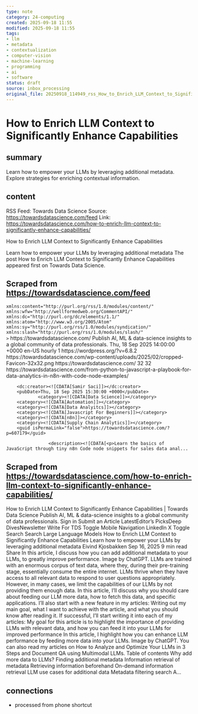 ```yaml
---
type: note
category: 24-computing
created: 2025-09-18 11:55
modified: 2025-09-18 11:55
tags:
- llm
- metadata
- contextualization
- computer-vision
- machine-learning
- programming
- ai
- software
status: draft
source: inbox_processing
original_file: 20250918_114949_rss_How_to_Enrich_LLM_Context_to_Significantly_Enhance.txt
---
```



# How to Enrich LLM Context to Significantly Enhance Capabilities

## summary
Learn how to empower your LLMs by leveraging additional metadata. Explore strategies for enriching contextual information.

## content
RSS Feed: Towards Data Science
Source: https://towardsdatascience.com/feed
Link: https://towardsdatascience.com/how-to-enrich-llm-context-to-significantly-enhance-capabilities/

How to Enrich LLM Context to Significantly Enhance Capabilities

Learn how to empower your LLMs by leveraging additional metadata The post How to Enrich LLM Context to Significantly Enhance Capabilities appeared first on Towards Data Science.

## Scraped from https://towardsdatascience.com/feed
<?xml version="1.0" encoding="UTF-8"?><rss version="2.0"
	xmlns:content="http://purl.org/rss/1.0/modules/content/"
	xmlns:wfw="http://wellformedweb.org/CommentAPI/"
	xmlns:dc="http://purl.org/dc/elements/1.1/"
	xmlns:atom="http://www.w3.org/2005/Atom"
	xmlns:sy="http://purl.org/rss/1.0/modules/syndication/"
	xmlns:slash="http://purl.org/rss/1.0/modules/slash/"
	>

<channel>
	<title>Towards Data Science</title>
	<atom:link href="https://towardsdatascience.com/feed/" rel="self" type="application/rss+xml" />
	<link>https://towardsdatascience.com/</link>
	<description>Publish AI, ML &#38; data-science insights to a global community of data professionals.</description>
	<lastBuildDate>Thu, 18 Sep 2025 14:00:00 +0000</lastBuildDate>
	<language>en-US</language>
	<sy:updatePeriod>
	hourly	</sy:updatePeriod>
	<sy:updateFrequency>
	1	</sy:updateFrequency>
	<generator>https://wordpress.org/?v=6.8.2</generator>

<image>
	<url>https://towardsdatascience.com/wp-content/uploads/2025/02/cropped-Favicon-32x32.png</url>
	<title>Towards Data Science</title>
	<link>https://towardsdatascience.com/</link>
	<width>32</width>
	<height>32</height>
</image> 
	<item>
		<title>From Python to JavaScript: A Playbook for Data Analytics in n8n with Code Node Examples</title>
		<link>https://towardsdatascience.com/from-python-to-javascript-a-playbook-for-data-analytics-in-n8n-with-code-node-examples/</link>
		
		<dc:creator><![CDATA[Samir Saci]]></dc:creator>
		<pubDate>Thu, 18 Sep 2025 15:30:00 +0000</pubDate>
				<category><![CDATA[Data Science]]></category>
		<category><![CDATA[Automation]]></category>
		<category><![CDATA[Data Analyitcs]]></category>
		<category><![CDATA[Javascript For Beginners]]></category>
		<category><![CDATA[n8n]]></category>
		<category><![CDATA[Supply Chain Analytics]]></category>
		<guid isPermaLink="false">https://towardsdatascience.com/?p=607179</guid>

					<description><![CDATA[<p>Learn the basics of JavaScript through tiny n8n Code node snippets for sales data anal...


## Scraped from https://towardsdatascience.com/how-to-enrich-llm-context-to-significantly-enhance-capabilities/
How to Enrich LLM Context to Significantly Enhance Capabilities | Towards Data Science Publish AI, ML &amp; data-science insights to a global community of data professionals. Sign in Submit an Article LatestEditor’s PicksDeep DivesNewsletter Write For TDS Toggle Mobile Navigation LinkedIn X Toggle Search Search Large Language Models How to Enrich LLM Context to Significantly Enhance Capabilities Learn how to empower your LLMs by leveraging additional metadata Eivind Kjosbakken Sep 16, 2025 9 min read Share In this article, I discuss how you can add additional metadata to your LLMs, to greatly improve performance. Image by ChatGPT. LLMs are trained with an enormous corpus of text data, where they, during their pre-training stage, essentially consume the entire internet. LLMs thrive when they have access to all relevant data to respond to user questions appropriately. However, in many cases, we limit the capabilities of our LLMs by not providing them enough data. In this article, I&#8217;ll discuss why you should care about feeding our LLM more data, how to fetch this data, and specific applications. I&#8217;ll also start with a new feature in my articles: Writing out my main goal, what I want to achieve with the article, and what you should know after reading it. If successful, I&#8217;ll start writing it into each of my articles: My goal for this article is to highlight the importance of providing LLMs with relevant data, and how you can feed it into your LLMs for improved performance In this article, I highlight how you can enhance LLM performance by feeding more data into your LLMs. Image by ChatGPT. You can also read my articles on&nbsp;How to Analyze and Optimize Your LLMs in 3 Steps&nbsp;and&nbsp;Document QA using Multimodal LLMs. Table of contents Why add more data to LLMs? Finding additional metadata Information retrieval of metadata Retrieving information beforehand On-demand information retrieval LLM use cases for additional data Metadata filtering search A...


## connections
- processed from phone shortcut
